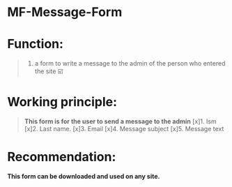 # MF-Message-Form

# Function:
>1. a form to write a message to the admin of the person who entered the site :ballot_box_with_check:

# Working principle:
> **This form is for the user to send a message to the admin**
[x]1. Ism
[x]2. Last name.
[x]3. Email
[x]4. Message subject
[x]5. Message text

# Recommendation:
**This form can be downloaded and used on any site.**
